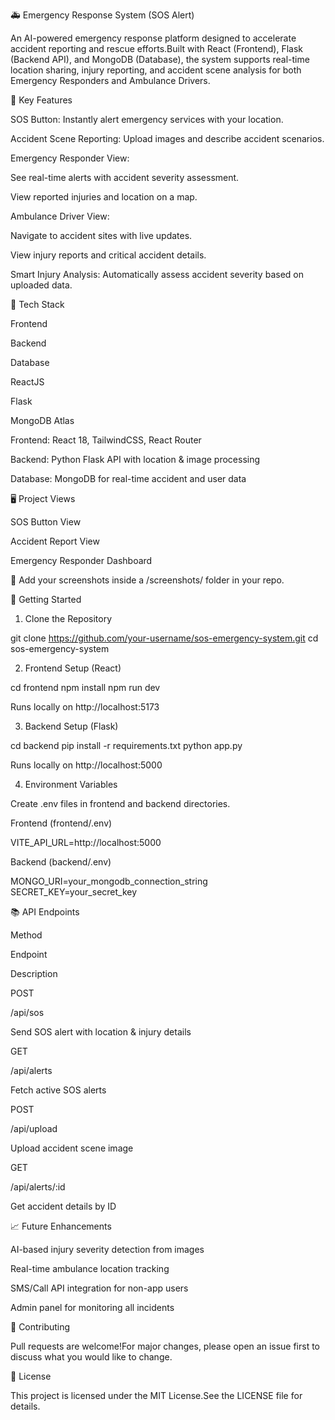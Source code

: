 🚑 Emergency Response System (SOS Alert)

An AI-powered emergency response platform designed to accelerate accident reporting and rescue efforts.Built with React (Frontend), Flask (Backend API), and MongoDB (Database), the system supports real-time location sharing, injury reporting, and accident scene analysis for both Emergency Responders and Ambulance Drivers.

🌟 Key Features

SOS Button: Instantly alert emergency services with your location.

Accident Scene Reporting: Upload images and describe accident scenarios.

Emergency Responder View:

See real-time alerts with accident severity assessment.

View reported injuries and location on a map.

Ambulance Driver View:

Navigate to accident sites with live updates.

View injury reports and critical accident details.

Smart Injury Analysis: Automatically assess accident severity based on uploaded data.

🏐 Tech Stack

Frontend

Backend

Database

ReactJS

Flask

MongoDB Atlas

Frontend: React 18, TailwindCSS, React Router

Backend: Python Flask API with location & image processing

Database: MongoDB for real-time accident and user data

🖥️ Project Views

SOS Button View

Accident Report View

Emergency Responder Dashboard







📸 Add your screenshots inside a /screenshots/ folder in your repo.

🚀 Getting Started

1. Clone the Repository

git clone https://github.com/your-username/sos-emergency-system.git
cd sos-emergency-system

2. Frontend Setup (React)

cd frontend
npm install
npm run dev

Runs locally on http://localhost:5173

3. Backend Setup (Flask)

cd backend
pip install -r requirements.txt
python app.py

Runs locally on http://localhost:5000

4. Environment Variables

Create .env files in frontend and backend directories.

Frontend (frontend/.env)

VITE_API_URL=http://localhost:5000

Backend (backend/.env)

MONGO_URI=your_mongodb_connection_string
SECRET_KEY=your_secret_key

📚 API Endpoints

Method

Endpoint

Description

POST

/api/sos

Send SOS alert with location & injury details

GET

/api/alerts

Fetch active SOS alerts

POST

/api/upload

Upload accident scene image

GET

/api/alerts/:id

Get accident details by ID

📈 Future Enhancements

AI-based injury severity detection from images

Real-time ambulance location tracking

SMS/Call API integration for non-app users

Admin panel for monitoring all incidents

🤝 Contributing

Pull requests are welcome!For major changes, please open an issue first to discuss what you would like to change.

📄 License

This project is licensed under the MIT License.See the LICENSE file for details.

